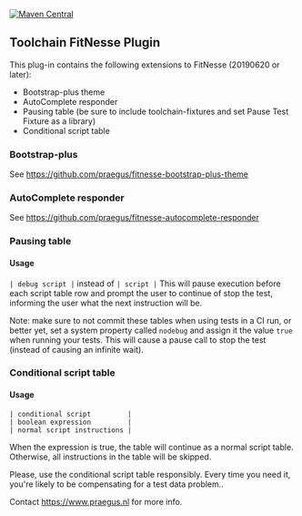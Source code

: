 [![Maven Central](https://img.shields.io/maven-central/v/nl.praegus/toolchain-fitnesse-plugin.svg?maxAge=21600)](https://mvnrepository.com/artifact/nl.praegus/toolchain-fitnesse-plugin)
## Toolchain FitNesse Plugin

This plug-in contains the following extensions to FitNesse (20190620 or later):
 * Bootstrap-plus theme
 * AutoComplete responder
 * Pausing table (be sure to include toolchain-fixtures and set Pause Test Fixture as a library)
 * Conditional script table

### Bootstrap-plus
See https://github.com/praegus/fitnesse-bootstrap-plus-theme

### AutoComplete responder
See https://github.com/praegus/fitnesse-autocomplete-responder

### Pausing table
#### Usage
`| debug script |` instead of `| script |`
This will pause execution before each script table row and prompt the user to continue of stop the test, informing the user what the next instruction will be.

Note: make sure to not commit these tables when using tests in a CI run, or better yet, set a system property called `nodebug` and assign it the value `true` when running your tests. This will cause a pause call to stop the test (instead of causing an infinite wait).

### Conditional script table
#### Usage
```
| conditional script         |
| boolean expression         |
| normal script instructions |
```
When the expression is true, the table will continue as a normal script table.
Otherwise, all instructions in the table will be skipped.

Please, use the conditional script table responsibly. Every time you need it, you're likely to be compensating for a test data problem..

Contact https://www.praegus.nl for more info.
